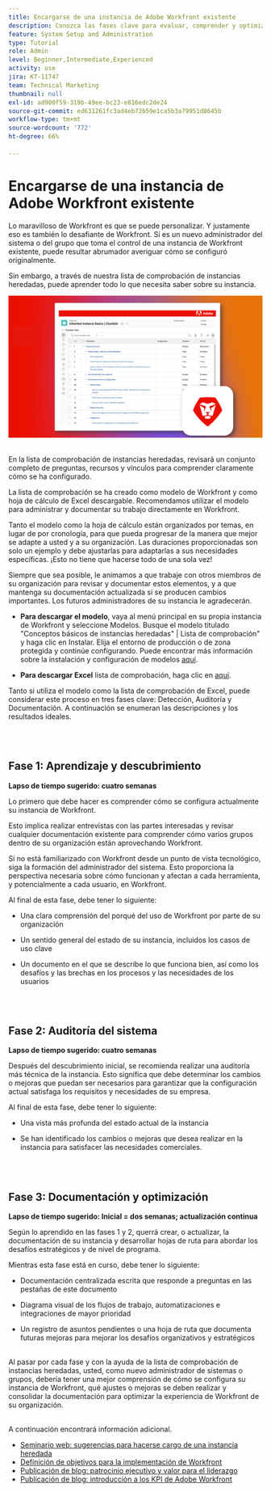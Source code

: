 ```yaml
---
title: Encargarse de una instancia de Adobe Workfront existente
description: Conozca las fases clave para evaluar, comprender y optimizar su instancia de Workfront como un nuevo administrador de sistemas o grupos.
feature: System Setup and Administration
type: Tutorial
role: Admin
level: Beginner,Intermediate,Experienced
activity: use
jira: KT-11747
team: Technical Marketing
thumbnail: null
exl-id: ad900f59-319b-49ee-bc23-e816edc2de24
source-git-commit: ed631261fc3ad4eb72b59e1ca5b3a79951d8645b
workflow-type: tm+mt
source-wordcount: '772'
ht-degree: 66%

---
```


# Encargarse de una instancia de Adobe Workfront existente

Lo maravilloso de Workfront es que se puede personalizar. Y justamente eso es también lo desafiante de Workfront. Si es un nuevo administrador del sistema o del grupo que toma el control de una instancia de Workfront existente, puede resultar abrumador averiguar cómo se configuró originalmente.

Sin embargo, a través de nuestra lista de comprobación de instancias heredadas, puede aprender todo lo que necesita saber sobre su instancia.

![Imagen de lista de comprobación de instancias heredadas](assets/wf-inherited-instance-image.png)
<br></br>

En la lista de comprobación de instancias heredadas, revisará un conjunto completo de preguntas, recursos y vínculos para comprender claramente cómo se ha configurado.

La lista de comprobación se ha creado como modelo de Workfront y como hoja de cálculo de Excel descargable. Recomendamos utilizar el modelo para administrar y documentar su trabajo directamente en Workfront.

Tanto el modelo como la hoja de cálculo están organizados por temas, en lugar de por cronología, para que pueda progresar de la manera que mejor se adapte a usted y a su organización. Las duraciones proporcionadas son solo un ejemplo y debe ajustarlas para adaptarlas a sus necesidades específicas. ¡Esto no tiene que hacerse todo de una sola vez!

Siempre que sea posible, le animamos a que trabaje con otros miembros de su organización para revisar y documentar estos elementos, y a que mantenga su documentación actualizada si se producen cambios importantes. Los futuros administradores de su instancia le agradecerán.

* <b>Para descargar el modelo</b>, vaya al menú principal en su propia instancia de Workfront y seleccione Modelos. Busque el modelo titulado &quot;Conceptos básicos de instancias heredadas&quot; | Lista de comprobación&quot; y haga clic en Instalar. Elija el entorno de producción o de zona protegida y continúe configurando. Puede encontrar más información sobre la instalación y configuración de modelos [aquí](https://experienceleague.adobe.com/docs/workfront/using/administration-and-setup/blueprints/blueprints-install.html?lang=en).

* <b>Para descargar Excel</b> lista de comprobación, haga clic en [aquí](assets/adobe-workfront-system-admin-playbook-inherited-instance.xlsx).

Tanto si utiliza el modelo como la lista de comprobación de Excel, puede considerar este proceso en tres fases clave: Detección, Auditoría y Documentación. A continuación se enumeran las descripciones y los resultados ideales.

<br>
</br>

## Fase 1: Aprendizaje y descubrimiento

<b>Lapso de tiempo sugerido: cuatro semanas</b>

Lo primero que debe hacer es comprender cómo se configura actualmente su instancia de Workfront.

Esto implica realizar entrevistas con las partes interesadas y revisar cualquier documentación existente para comprender cómo varios grupos dentro de su organización están aprovechando Workfront.

Si no está familiarizado con Workfront desde un punto de vista tecnológico, siga la formación del administrador del sistema. Esto proporciona la perspectiva necesaria sobre cómo funcionan y afectan a cada herramienta, y potencialmente a cada usuario, en Workfront.

Al final de esta fase, debe tener lo siguiente:

* Una clara comprensión del porqué del uso de Workfront por parte de su organización

* Un sentido general del estado de su instancia, incluidos los casos de uso clave

* Un documento en el que se describe lo que funciona bien, así como los desafíos y las brechas en los procesos y las necesidades de los usuarios
<br>
</br>

## Fase 2: Auditoría del sistema

<b>Lapso de tiempo sugerido: cuatro semanas </b>

Después del descubrimiento inicial, se recomienda realizar una auditoría más técnica de la instancia. Esto significa que debe determinar los cambios o mejoras que puedan ser necesarios para garantizar que la configuración actual satisfaga los requisitos y necesidades de su empresa.

Al final de esta fase, debe tener lo siguiente:

* Una vista más profunda del estado actual de la instancia

* Se han identificado los cambios o mejoras que desea realizar en la instancia para satisfacer las necesidades comerciales.
<br>
</br>

## Fase 3: Documentación y optimización

<b>Lapso de tiempo sugerido: Inicial = dos semanas; actualización continua </b>

Según lo aprendido en las fases 1 y 2, querrá crear, o actualizar, la documentación de su instancia y desarrollar hojas de ruta para abordar los desafíos estratégicos y de nivel de programa.

Mientras esta fase está en curso, debe tener lo siguiente:

* Documentación centralizada escrita que responde a preguntas en las pestañas de este documento

* Diagrama visual de los flujos de trabajo, automatizaciones e integraciones de mayor prioridad

* Un registro de asuntos pendientes o una hoja de ruta que documenta futuras mejoras para mejorar los desafíos organizativos y estratégicos

<br>
Al pasar por cada fase y con la ayuda de la lista de comprobación de instancias heredadas, usted, como nuevo administrador de sistemas o grupos, debería tener una mejor comprensión de cómo se configura su instancia de Workfront, qué ajustes o mejoras se deben realizar y consolidar la documentación para optimizar la experiencia de Workfront de su organización.

<br>
</br>

A continuación encontrará información adicional.
* [Seminario web: sugerencias para hacerse cargo de una instancia heredada](https://experienceleaguecommunities.adobe.com/t5/workfront-discussions/webinar-system-admin-essentials-tips-for-taking-over-an-existing/td-p/571873)
* [Definición de objetivos para la implementación de Workfront](https://experienceleague.adobe.com/docs/workfront/using/administration-and-setup/get-started-administration/define-wf-goals-objectives.html?lang=es)
* [Publicación de blog: patrocinio ejecutivo y valor para el liderazgo](https://experienceleaguecommunities.adobe.com/t5/workfront-blogs/customer-success-tips-executive-sponsorship-and-value-to/ba-p/518353)
* [Publicación de blog: introducción a los KPI de Adobe Workfront](https://experienceleaguecommunities.adobe.com/t5/workfront-blogs/kpi-dashboards-in-the-new-workfront-experience-introduction-to/ba-p/549001)
